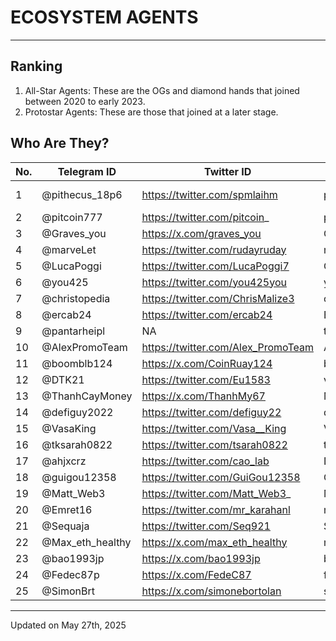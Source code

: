 # ECOSYSTEM AGENTS

---
## Ranking
1. All-Star Agents: These are the OGs and diamond hands that joined between 2020 to early 2023.
2. Protostar Agents: These are those that joined at a later stage.

## Who Are They?

| No. |  Telegram ID | Twitter ID | Discord ID | Rank | Region |
| --- | --- | --- | --- | --- | --- |
| 1 | @pithecus_18p6 |	https://twitter.com/spmlaihm |	pithecus#9288 |	All Star | South Korea |
| 2 | @pitcoin777 | https://twitter.com/pitcoin_ | pitcoin #3857	| All Star	| Brazil |
| 3 | @Graves_you |	https://x.com/graves_you |	Graves_you#0482 |	All Star |	China |
| 4 | @marveLet |	https://twitter.com/rudayruday |	marvelet#8647 |	All Star |	Indonesia |
| 5 | @LucaPoggi |	https://twitter.com/LucaPoggi7 | GaGa7#6937	| All Star |	Italy |
| 6 | @you425 |	https://twitter.com/you425you |	you425#0425 |	All Star |	Japan |
| 7 | @christopedia |	https://twitter.com/ChrisMalize3 | cmalize#8352 |	All Star |	Nigeria |
| 8 | @ercab24 |	https://twitter.com/ercab24 | Ercab24#2125 |	All Star |	Panama |
| 9 | @pantarheipl | NA |	tomek#2111	| All Star |	Poland |
| 10 | @AlexPromoTeam |	https://twitter.com/Alex_PromoTeam |	AlexPromoTeam#0488 |	All Star |	Russia |
| 11 | @boomblb124 | https://x.com/CoinRuay124 |	boomblb#9447 |	All Star |	Thailand |
| 12 | @DTK21 |	https://twitter.com/Eu1583 |	van9719 |	All Star |	Venezuela |
| 13 | @ThanhCayMoney | https://x.com/ThanhMy67 |	MS-PY#0410 |	All Star |	Vietnam |
| 14 | @defiguy2022 |	https://twitter.com/defiguy22 |	defiguy#1725 |	All Star |	Brazil |
| 15 | @VasaKing | https://twitter.com/Vasa__King |	VasaKing#8297 |	All Star |	Italy |
| 16 | @tksarah0822 | https://twitter.com/tsarah0822 |	tksarah#8215 |	All Star |	Japan |
| 17 | @ahjxcrz |	https://twitter.com/cao_lab |	DrCAO#1508 |	Protostar |	USA |
| 18 | @guigou12358 |	https://twitter.com/GuiGou12358 |	GuiGou#1021	| All Star	| France |
| 19 | @Matt_Web3 | https://twitter.com/Matt_Web3_ |	Matt_Web3#3333 |	All Star |	Czech |
| 20 | @Emret16 |	https://twitter.com/mr_karahanl |	mr.karahanli_emre_ |	Protostar |	Turkey |
| 21 | @Sequaja |	https://twitter.com/Seq921 |	Sequaja#3605 |	Protostar |	Germany |
| 22 | @Max_eth_healthy | https://x.com/max_eth_healthy | max.eth.healthy | Protostar | France |
| 23 | @bao1993jp | https://x.com/bao1993jp	| bao |	Protostar |	Japan |
| 24 | @Fedec87p | https://x.com/FedeC87| fedec87p | Protostar |	Italy |
| 25 | @SimonBrt | https://x.com/simonebortolan | simone_bortolan | Protostar |	Italy |

---
Updated on May 27th, 2025
